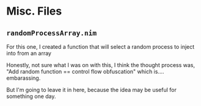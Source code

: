 
# Misc. Files


## `randomProcessArray.nim`

For this one, I created a function that will select a random process to inject into from an array

Honestly, not sure what I was on with this, I think the thought process was, "Add random function == control flow obfuscation" which is.... embarassing. 

But I'm going to leave it in here, because the idea may be useful for something one day.